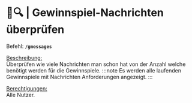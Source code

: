 # 🎁🔍 | Gewinnspiel-Nachrichten überprüfen

Befehl: **`/gmessages `**

<u>Beschreibung:</u>  
 Überprüfen wie viele Nachrichten man schon hat von der Anzahl welche benötigt werden für die Gewinnspiele.
:::note Es werden alle laufenden Gewinnspiele mit Nachrichten Anforderungen angezeigt.
:::

<u>Berechtigungen:</u>  
Alle Nutzer.